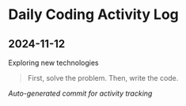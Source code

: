 # Daily Coding Activity Log

## 2024-11-12

Exploring new technologies

> First, solve the problem. Then, write the code.

*Auto-generated commit for activity tracking*
